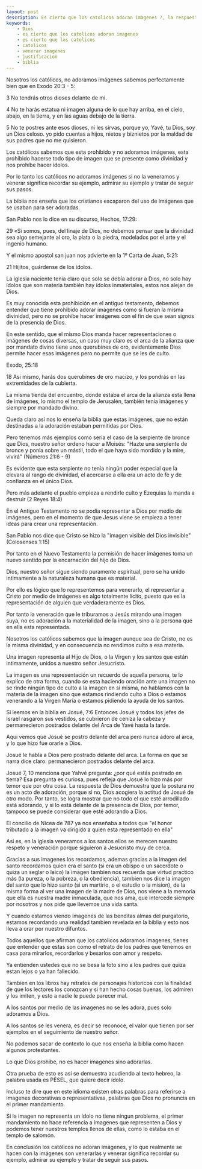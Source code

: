 ```yaml
---
layout: post
description: Es cierto que los catolicos adoran imagenes ?, la respuesta es no los catolicos no adoran imagenes, los catolicos veneran imagenes, venerar y adorar no es lo mismo, si quieres saber más mira este articulo y tiene una justificación con la biblia
keywords:
    - Dios
    - es cierto que los catolicos adoran imagenes
    - es cierto que los catolicos
    - catolicos
    - venerar imagenes
    - justificacion
    - biblia
---
```


Nosotros los católicos, no adoramos imágenes sabemos perfectamente bien que en Exodo 20:3 - 5:

3 No tendrás otros dioses delante de mi.

4 No te harás estatua ni imagen alguna de lo que hay arriba, en el cielo, abajo, en la tierra, y en las aguas debajo de la tierra.

5 No te postres ante esos dioses, ni les sirvas, porque yo, Yavé, tu Dios, soy un Dios celoso. yo pido cuentas a hijos, nietos y biznietos por la maldad de sus padres que no me quisieron.

Los católicos sabemos que esta prohibido y no adoramos imágenes, esta prohibido hacerse todo tipo de imagen que se presente como divinidad y nos prohíbe hacer ídolos.

Por lo tanto los católicos no adoramos imágenes si no la veneramos y venerar significa recordar su ejemplo, admirar su ejemplo y tratar de seguir sus pasos.

La biblia nos enseña que los cristianos escaparon del uso de imágenes que se usaban para ser adoradas.

San Pablo nos lo dice en su discurso, Hechos, 17:29:

29 «Si somos, pues, del linaje de Dios, no debemos pensar que la divinidad sea algo semejante al oro, la plata o la piedra, modelados por el arte y el ingenio humano.

Y el mismo apostol san juan nos advierte en la 1º Carta de Juan, 5:21:

21 Hijitos, guárdense de los ídolos.

La iglesia naciente tenia claro que solo se debía adorar a Dios, no solo hay ídolos que son materia también hay ídolos inmateriales, estos nos alejan de Dios.

Es muy conocida esta prohibición en el antiguo testamento, debemos entender que tiene prohibido adorar imágenes como si fueran la misma divinidad, pero no se prohíbe hacer imágenes con el fin de que sean signos de la presencia de Dios.

En este sentido, que el mismo Dios manda hacer representaciones o imágenes de cosas diversas, un caso muy claro es el arca de la alianza que por mandato divino tiene unos querubines de oro, evidentemente Dios permite hacer esas imágenes pero no permite que se les de culto.

Exodo, 25:18

18 Asi mismo, harás dos querubines de oro macizo, y los pondrás en las extremidades de la cubierta.

La misma tienda del encuentro, donde estaba el arca de la alianza esta llena de imágenes, lo mismo el templo de Jerusalén, también tenia imágenes y siempre por mandado divino.

Queda claro así nos lo enseña la biblia que estas imágenes, que no están destinadas a la adoración estaban permitidas por Dios.

Pero tenemos más ejemplos como seria el caso de la serpiente de bronce que Dios, nuestro señor ordeno hacer a Moisés: "Hazte una serpiente de bronce y ponla sobre un mástil, todo el que haya sido mordido y la mire, vivirá" (Números 21:6 - 9)

Es evidente que esta serpiente no tenia ningún poder especial que la elevara al rango de divinidad, el acercarse a ella era un acto de fe y de confianza en el único Dios.

Pero más adelante el pueblo empieza a rendirle culto y Ezequias la manda a destruir (2 Reyes 18:4)

En el Antiguo Testamento no se podía representar a Dios por medio de imágenes, pero en el momento de que Jesus viene se empieza a tener ideas para crear una representación.

San Pablo nos dice que Cristo se hizo la "imagen visible del Dios invisible" (Colosenses 1:15)

Por tanto en el Nuevo Testamento la permisión de hacer imágenes toma un nuevo sentido por la encarnación del hijo de Dios.

Dios, nuestro señor sigue siendo puramente espiritual, pero se ha unido intimamente a la naturaleza humana que es material.

Por ello es lógico que lo representemos para venerarlo, el representar a Cristo por medio de imágenes es algo totalmente lícito, puesto que es la representación de alguien que verdaderamente es Dios.

Por tanto la veneración que le triburamos a Jesús mirando una imagen suya, no es adoración a la materialidad de la imagen, sino a la persona que en ella esta representada.

Nosotros los católicos sabemos que la imagen aunque sea de Cristo, no es la misma divinidad, y en consecuencia no rendimos culto a esa materia.

Una imagen representa al Hijo de Dios, o la Virgen y los santos que están intimamente, unidos a nuestro señor Jesucristo.

La imagen es una representación un recuerdo de aquella persona, te lo explico de otra forma, cuando se esta haciendo oración ante una imagen no se rinde ningún tipo de culto a la imagen en si misma, no hablamos con la materia de la imagen sino que estamos rindiendo culto a Dios o estamos venerando a la Virgen María o estamos pidiendo la ayuda de los santos.

Si leemos en la biblia en Josué, 7:6 Entonces Josué y todos los jefes de Israel rasgaron sus vestidos, se cubrieron de ceniza la cabeza y permanecieron postrados delante del Arca de Yavé hasta la tarde.

Aqui vemos que Josué se postro delante del arca pero nunca adoro al arca, y lo que hizo fue orarle a Dios.

Josué le habla a Dios pero postrado delante del arca. La forma en que se narra dice claro: permanecieron postrados delante del arca.

Josué 7, 10 menciona que Yahvé pregunta: ¿por qué estás postrado en tierra? Esa pregunta es curiosa, pues refleja que Josué lo hizo más por temor que por otra cosa. La respuesta de Dios demuestra que la postura no es un acto de adoración, porque si no, Dios acogiera la actitud de Josué de otro modo. Por tanto, se logra mostrar que no todo el que esté arrodillado está adorando, y si lo está delante de la presencia de Dios, por temor, tampoco se puede considerar que esté adorando a Dios.

El concilio de Nicea de 787 ya nos enseñaba a todos que "el honor tributado a la imagen va dirigido a quien esta representado en ella"

Asi es, en la iglesia veneramos a los santos ellos se merecen nuestro respeto y veneración porque siguieron a Jesucristo muy de cerca.

Gracias a sus imagenes los recordamos, ademas gracias a la imagen del santo recordamos quien era el santo (si era un obispo o un sacerdote o quiza un seglar o laico) la imagen tambien nos recuerda que virtud practico más (la pureza, o la pobreza, o la obediencia), tambien nos dice la imagen del santo que lo hizo santo (si un martirio, o el estudio o la mision), de la misma forma al ver una imagen de la madre de Dios, nos viene a la memoria que ella es nuestra madre inmaculada, que nos ama, que intercede siempre por nosotros y nos pide que llevemos una vida santa.

Y cuando estamos viendo imagenes de las benditas almas del purgatorio, estamos recordando una realidad tambien revelada en la biblia y esto nos lleva a orar por nuestro difuntos.

Todos aquellos que afirman que los catolicos adoramos imagenes, tienes que entender que estas son como el retrato de los padres que tenemos en casa para mirarlos, recordarlos y besarlos con amor y respeto.

Ya entienden ustedes que no se besa la foto sino a los padres que quiza estan lejos o ya han fallecido.

Tambien en los libros hay retratos de personajes historicos con la finalidad de que los lectores los conozcan y si han hecho cosas buenas, los admiren y los imiten, y esto a nadie le puede parecer mal.

A los santos por medio de las imagenes no se les adora, pues solo adoramos a Dios.

A los santos se les venera, es decir se reconoce, el valor que tienen por ser ejemplos en el seguimiento de nuestro señor.

No podemos sacar de contexto lo que nos enseña la biblia como hacen algunos protestantes.

Lo que Dios prohibe, no es hacer imagenes sino adorarlas.

Otra prueba de esto es asi se demuestra acudiendo al texto hebreo, la palabra usada es PÉSEL, que quiere decir ídolo.

Incluso te dire que en este idioma existen otras palabras para referirse a imagenes decorativas o representativas, palabras que Dios no pronuncia en el primer mandamiento.

Si la imagen no representa un ídolo no tiene ningun problema, el primer mandamiento no hace referencia a imagenes que representen a Dios y podemos tener nuestros templos llenos de ellas, como lo estaba en el templo de salomón.

En conclusión los católicos no adoran imágenes, y lo que realmente se hacen con la imágenes son venerarlas y venerar significa recordar su ejemplo, admirar su ejemplo y tratar de seguir sus pasos.

